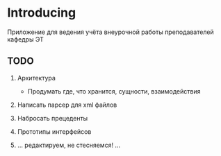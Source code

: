 # Introducing

Приложение для ведения учёта внеурочной работы преподавателей кафедры ЭТ

## TODO

1. Архитектура
	
	- Продумать где, что хранится, сущности, взаимодействия

2. Написать парсер для xml файлов

3. Набросать прецеденты

4. Прототипы интерфейсов

5. ... редактируем, не стесняемся! ...
